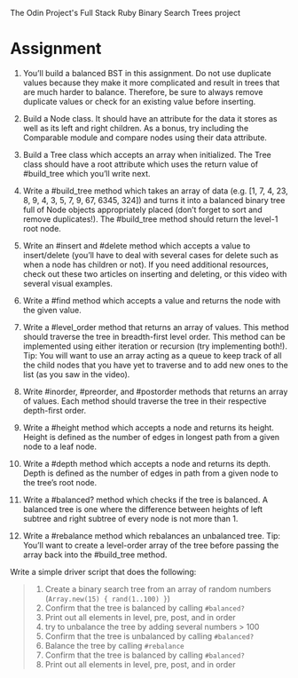 The Odin Project's Full Stack Ruby Binary Search Trees project

# Assignment

1. You’ll build a balanced BST in this assignment. Do not use duplicate values because they make it more complicated and result in trees that are much harder to balance. Therefore, be sure to always remove duplicate values or check for an existing value before inserting.

2. Build a Node class. It should have an attribute for the data it stores as well as its left and right children. As a bonus, try including the Comparable module and compare nodes using their data attribute.

3. Build a Tree class which accepts an array when initialized. The Tree class should have a root attribute which uses the return value of #build_tree which you’ll write next.

4. Write a #build_tree method which takes an array of data (e.g. [1, 7, 4, 23, 8, 9, 4, 3, 5, 7, 9, 67, 6345, 324]) and turns it into a balanced binary tree full of Node objects appropriately placed (don’t forget to sort and remove duplicates!). The #build_tree method should return the level-1 root node.

5. Write an #insert and #delete method which accepts a value to insert/delete (you’ll have to deal with several cases for delete such as when a node has children or not). If you need additional resources, check out these two articles on inserting and deleting, or this video with several visual examples.

6. Write a #find method which accepts a value and returns the node with the given value.

7. Write a #level_order method that returns an array of values. This method should traverse the tree in breadth-first level order. This method can be implemented using either iteration or recursion (try implementing both!). Tip: You will want to use an array acting as a queue to keep track of all the child nodes that you have yet to traverse and to add new ones to the list (as you saw in the video).

8. Write #inorder, #preorder, and #postorder methods that returns an array of values. Each method should traverse the tree in their respective depth-first order.

9. Write a #height method which accepts a node and returns its height. Height is defined as the number of edges in longest path from a given node to a leaf node.

10. Write a #depth method which accepts a node and returns its depth. Depth is defined as the number of edges in path from a given node to the tree’s root node.

11. Write a #balanced? method which checks if the tree is balanced. A balanced tree is one where the difference between heights of left subtree and right subtree of every node is not more than 1.

12. Write a #rebalance method which rebalances an unbalanced tree. Tip: You’ll want to create a level-order array of the tree before passing the array back into the #build_tree method.

Write a simple driver script that does the following:

>1. Create a binary search tree from an array of random numbers (`Array.new(15) { rand(1..100) }`)
>2. Confirm that the tree is balanced by calling `#balanced?`
>3. Print out all elements in level, pre, post, and in order
>4. try to unbalance the tree by adding several numbers > 100
>5. Confirm that the tree is unbalanced by calling `#balanced?`
>6. Balance the tree by calling `#rebalance`
>7. Confirm that the tree is balanced by calling `#balanced?`
>8. Print out all elements in level, pre, post, and in order
